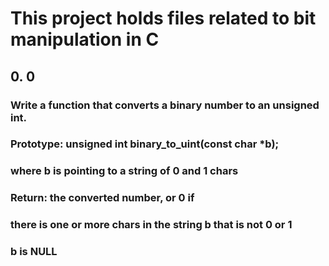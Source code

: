 # This project holds files related to bit manipulation in C

## 0. 0

### Write a function that converts a binary number to an unsigned int.

###    Prototype: unsigned int binary_to_uint(const char *b);
###    where b is pointing to a string of 0 and 1 chars
### Return: the converted number, or 0 if
###  there is one or more chars in the string b that is not 0 or 1
### b is NULL
